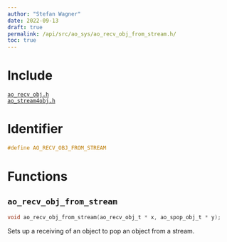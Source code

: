 ```yaml
---
author: "Stefan Wagner"
date: 2022-09-13
draft: true
permalink: /api/src/ao_sys/ao_recv_obj_from_stream.h/
toc: true
---
```


# Include

[`ao_recv_obj.h`](ao_recv_obj.h.md) <br/>
[`ao_stream4obj.h`](ao_stream4obj.h.md)

# Identifier

```c
#define AO_RECV_OBJ_FROM_STREAM
```

# Functions

## `ao_recv_obj_from_stream`

```c
void ao_recv_obj_from_stream(ao_recv_obj_t * x, ao_spop_obj_t * y);
```

Sets up a receiving of an object to pop an object from a stream.
